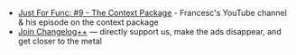 - [Just For Func: #9 - The Context Package](https://www.youtube.com/watch?v=LSzR0VEraWw) - Francesc's YouTube channel & his episode on the context package
- [Join Changelog++](https://changelog.com/++) — directly support us, make the ads disappear, and get closer to the metal